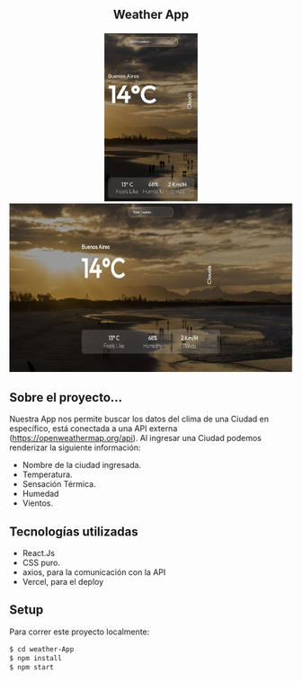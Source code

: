 ##  <p align="center"> Weather App </p>
<div align="center" >
  <img height="300"  src="./src/assets/mobileWiev.jpeg" />
  <img height="300"  src="./src/assets/weatherApp.jpeg" />
</div>

## Sobre el proyecto...

Nuestra App nos permite buscar los datos del clima de una Ciudad en específico, está conectada a una API externa (https://openweathermap.org/api). 
Al ingresar una Ciudad podemos renderizar la siguiente información:

- Nombre de la ciudad ingresada.
- Temperatura.
- Sensación Térmica.
- Humedad
- Vientos.


## Tecnologías utilizadas

- React.Js
- CSS puro.
- axios, para la comunicación con la API
- Vercel, para el deploy

## Setup

Para correr este proyecto localmente:

```
$ cd weather-App
$ npm install
$ npm start
```